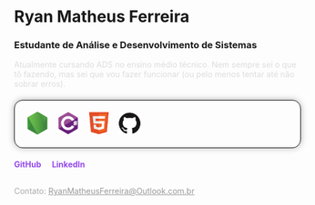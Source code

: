 # Ryan Matheus Ferreira

### Estudante de Análise e Desenvolvimento de Sistemas

<p style="color:#ddd; max-width:600px;">
  Atualmente cursando ADS no ensino médio técnico. Nem sempre sei o que tô fazendo, mas sei que vou fazer funcionar (ou pelo menos tentar até não sobrar erros).
</p>

<div style="background: rgba(255,255,255,0.05); border: 1px solid #000; padding: 20px; border-radius: 15px; max-width: 600px; box-shadow: 0 0 12px rgba(0,0,0,0.3); margin: 20px 0;">
  <img alt="NodeJS" src="https://raw.githubusercontent.com/devicons/devicon/master/icons/nodejs/nodejs-original.svg" width="40" height="40" style="margin-right:10px;" />
  <img alt="C#" src="https://raw.githubusercontent.com/devicons/devicon/master/icons/csharp/csharp-original.svg" width="40" height="40" style="margin-right:10px;" />
  <img alt="HTML5" src="https://raw.githubusercontent.com/devicons/devicon/master/icons/html5/html5-original.svg" width="40" height="40" style="margin-right:10px;" />
  <img alt="GitHub" src="https://raw.githubusercontent.com/devicons/devicon/master/icons/github/github-original.svg" width="40" height="40" />
</div>

<div style="margin-top: 20px;">
  <a href="https://github.com/RyanM-Ferreira" target="_blank" style="margin-right: 15px; font-weight: bold; color: rgb(148, 71, 236); text-decoration: none;">GitHub</a>
  <a href="https://linkedin.com/in/depois-eu-insiro" target="_blank" style="font-weight: bold; color: rgb(148, 71, 236); text-decoration: none;">LinkedIn</a>
</div>

<div style="margin-top: 30px; color: #aaa;">
  Contato: <a href="mailto:ryanmatheusferreira@outlook.com.br" style="color: #999;">RyanMatheusFerreira@Outlook.com.br</a>
</div>
